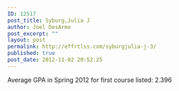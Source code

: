 ```yaml
---
ID: 12517
post_title: Syburg,Julia J
author: Joel DesArmo
post_excerpt: ""
layout: post
permalink: http://effrtlss.com/syburgjulia-j-3/
published: true
post_date: 2012-11-02 20:52:25
---
```

<p>Average GPA in Spring 2012 for first course listed: 2.396</p>